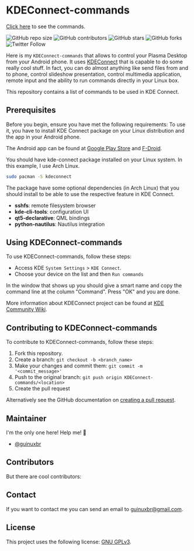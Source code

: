 # KDEConnect-commands

[Click here](https://github.com/guinuxbr/KDEConnect-commands/blob/master/commands.md) to see the commands.

![GitHub repo size](https://img.shields.io/github/repo-size/guinuxbr/KDEConnect-commands)
![GitHub contributors](https://img.shields.io/github/contributors/guinuxbr/KDEConnect-commands)
![GitHub stars](https://img.shields.io/github/stars/guinuxbr/KDEConnect-commands)
![GitHub forks](https://img.shields.io/github/forks/guinuxbr/KDEConnect-commands)
![Twitter Follow](https://img.shields.io/twitter/follow/guinuxbr?style=social)

Here is my `KDEConnect-commands` that allows to control your Plasma Desktop from your Android phone. It uses [KDEConnect](https://community.kde.org/KDEConnect) that is capable to do some really cool stuff. In fact, you can do almost anything like send files from and to phone, control slideshow presentation, control multimedia application, remote input and the ability to run commands directly in your Linux box.

This repository contains a list of commands to be used in KDE Connect.

## Prerequisites

Before you begin, ensure you have met the following requirements:
To use it, you have to install KDE Connect package on your Linux distribution and the app in your Android phone.

The Android app can be found at [Google Play Store](https://play.google.com/store/apps/details?id=org.kde.kdeconnect_tp) and [F-Droid](https://f-droid.org/packages/org.kde.kdeconnect_tp/).

You should have kde-connect package installed on your Linux system. In this example, I use Arch Linux.

```bash
sudo pacman -S kdeconnect
```

The package have some optional dependencies (in Arch Linux) that you should install to be able to use the respective feature in KDE Connect.

- **sshfs**: remote filesystem browser
- **kde-cli-tools**: configuration UI
- **qt5-declarative**: QML bindings
- **python-nautilus**: Nautilus integration

## Using KDEConnect-commands

To use KDEConnect-commands, follow these steps:

- Access KDE `System Settings` > `KDE Connect`.
- Choose your device on the list and then `Run commands`

In the window that shows up you should give a smart name and copy the command line at the column "Command".
Press "OK" and you are done.

More information about KDEConnect project can be found at [KDE Community Wiki](https://community.kde.org/KDEConnect).

## Contributing to KDEConnect-commands

To contribute to KDEConnect-commands, follow these steps:

1. Fork this repository.
2. Create a branch: `git checkout -b <branch_name>`
3. Make your changes and commit them: `git commit -m '<commit_message>'`
4. Push to the original branch: `git push origin KDEConnect-commands/<location>`
5. Create the pull request

Alternatively see the GitHub documentation on [creating a pull request](https://help.github.com/en/github/collaborating-with-issues-and-pull-requests/creating-a-pull-request).

## Maintainer

I'm the only one here! Help me! 🙂

- [@guinuxbr](https://github.com/guinuxbr)

## Contributors

But there are cool contributors:

<!-- readme: contributors,guinuxbr/- -start -->
<!-- readme: contributors,guinuxbr/- -end -->

## Contact

If you want to contact me you can send an email to <guinuxbr@gmail.com>.

## License

This project uses the following license: [GNU GPLv3](https://www.gnu.org/licenses/gpl-3.0.html).
